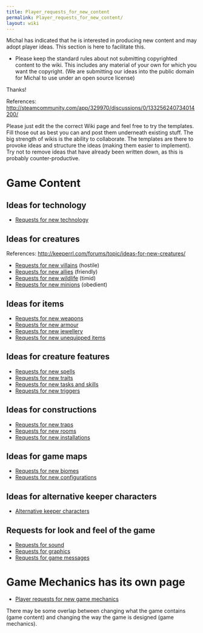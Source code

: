 ```yaml
---
title: Player_requests_for_new_content
permalink: Player_requests_for_new_content/
layout: wiki
---
```


Michal has indicated that he is interested in producing new content and
may adopt player ideas. This section is here to facilitate this.

-   Please keep the standard rules about not submitting copyrighted
    content to the wiki. This includes any material of your own for
    which you want the copyright. (We are submitting our ideas into the
    public domain for Michal to use under an open source license)

Thanks!

References:
<http://steamcommunity.com/app/329970/discussions/0/133256240734014200/>

Please just edit the the correct Wiki page and feel free to try the
templates. Fill those out as best you can and post them underneath
existing stuff. The big strength of wikis is the ability to collaborate.
The templates are there to provoke ideas and structure the ideas (making
them easier to implement). Try not to remove ideas that have already
been written down, as this is probably counter-productive.

Game Content
============

Ideas for technology
--------------------

-   [Requests for new
    technology](/keeperrl_wiki/Requests_for_new_technology "wikilink")

Ideas for creatures
-------------------

References: <http://keeperrl.com/forums/topic/ideas-for-new-creatures/>

-   [Requests for new villains](/keeperrl_wiki/Requests_for_new_villains "wikilink")
    (hostile)
-   [Requests for new allies](/keeperrl_wiki/Requests_for_new_allies "wikilink")
    (friendly)
-   [Requests for new wildlife](/keeperrl_wiki/Requests_for_new_wildlife "wikilink")
    (timid)
-   [Requests for new minions](/keeperrl_wiki/Requests_for_new_minions "wikilink")
    (obedient)

Ideas for items
---------------

-   [Requests for new weapons](/keeperrl_wiki/Requests_for_new_weapons "wikilink")
-   [Requests for new armour](/keeperrl_wiki/Requests_for_new_armour "wikilink")
-   [Requests for new jewellery](/keeperrl_wiki/Requests_for_new_jewellery "wikilink")
-   [Requests for new unequipped
    items](/keeperrl_wiki/Requests_for_new_unequipped_items "wikilink")

Ideas for creature features
---------------------------

-   [Requests for new spells](/keeperrl_wiki/Requests_for_new_spells "wikilink")
-   [Requests for new traits](/keeperrl_wiki/Requests_for_new_traits "wikilink")
-   [Requests for new tasks and
    skills](/keeperrl_wiki/Requests_for_new_tasks_and_skills "wikilink")
-   [Requests for new triggers](/keeperrl_wiki/Requests_for_new_triggers "wikilink")

Ideas for constructions
-----------------------

-   [Requests for new traps](/keeperrl_wiki/Requests_for_new_traps "wikilink")
-   [Requests for new rooms](/keeperrl_wiki/Requests_for_new_rooms "wikilink")
-   [Requests for new
    installations](/keeperrl_wiki/Requests_for_new_installations "wikilink")

Ideas for game maps
-------------------

-   [Requests for new biomes](/keeperrl_wiki/Requests_for_new_biomes "wikilink")
-   [Requests for new
    configurations](/keeperrl_wiki/Requests_for_new_configurations "wikilink")

Ideas for alternative keeper characters
---------------------------------------

-   [Alternative keeper
    characters](/keeperrl_wiki/Alternative_keeper_characters "wikilink")

Requests for look and feel of the game
--------------------------------------

-   [Requests for sound](/keeperrl_wiki/Requests_for_sound "wikilink")
-   [Requests for graphics](/keeperrl_wiki/Requests_for_graphics "wikilink")
-   [Requests for game messages](/keeperrl_wiki/Requests_for_game_messages "wikilink")

Game Mechanics has its own page
===============================

-   [Player requests for new game
    mechanics](/keeperrl_wiki/Player_requests_for_new_game_mechanics "wikilink")

There may be some overlap between changing what the game contains (game
content) and changing the way the game is designed (game mechanics).
